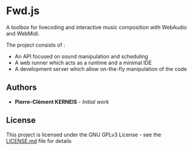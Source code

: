 # Fwd.js

A toolbox for livecoding and interactive music composition with WebAudio and WebMidi.

The project consists of :
- An API focused on sound manipulation and scheduling
- A web runner which acts as a runtime and a minimal IDE
- A development server which allow on-the-fly manipulation of the code

## Authors

* **Pierre-Clément KERNEIS** - *Initial work*

## License

This project is licensed under the GNU GPLv3 License - see the [LICENSE.md](LICENSE.md) file for details
